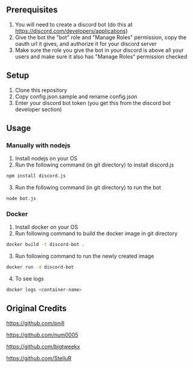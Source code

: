 ## Prerequisites
1. You will need to create a discord bot (do this at https://discord.com/developers/applications)
2. Give the bot the "bot" role and "Manage Roles" permission, copy the oauth url it gives, and authorize it for your discord server
3. Make sure the role you give the bot in your discord is above all your users and make sure it also has "Manage Roles" permission checked
 
## Setup
1. Clone this repository
2. Copy config.json.sample and rename config.json
3. Enter your discord bot token (you get this from the discord bot developer section)

## Usage
### Manually with nodejs
1. Install nodejs on your OS
2. Run the following command (in git directory) to install discord.js
```bash
npm install discord.js
``` 
3. Run the following command (in git directory) to run the bot
```bash
node bot.js
``` 
### Docker
1. Install docker on your OS
2. Run following command to build the docker image in git directory
```bash
docker build -t discord-bot .
```
3. Run following command to run the newly created image
```bash
docker run -d discord-bot
```
4. To see logs
```bash
docker logs <container-name>
```

## Original Credits
https://github.com/pnill

https://github.com/num0005

https://github.com/bigtweekx

https://github.com/StelluR

